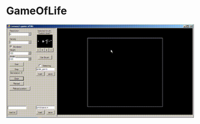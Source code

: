 # GameOfLife
![alt text](https://github.com/Tenagrim/Conway-s_game_of_life/blob/master/img/out.gif?raw=true)<br>
